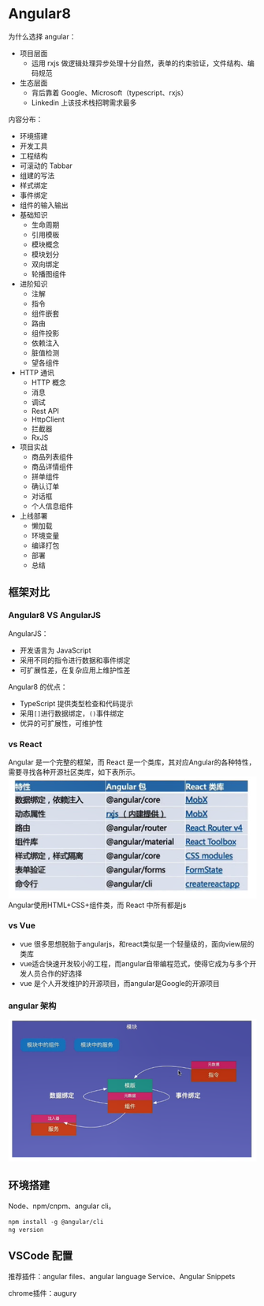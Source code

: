 # Angular8

为什么选择 angular：

- 项目层面
  - 运用 rxjs 做逻辑处理异步处理十分自然，表单的约束验证，文件结构、编码规范
- 生态层面
  - 背后靠着 Google、Microsoft（typescript、rxjs）
  - Linkedin 上该技术栈招聘需求最多

内容分布：

- 环境搭建
- 开发工具
- 工程结构
- 可滚动的 Tabbar
- 组建的写法
- 样式绑定
- 事件绑定
- 组件的输入输出
- 基础知识
  - 生命周期
  - 引用模板
  - 模块概念
  - 模块划分
  - 双向绑定
  - 轮播图组件
- 进阶知识
  - 注解
  - 指令
  - 组件嵌套
  - 路由
  - 组件投影
  - 依赖注入
  - 脏值检测
  - 望各组件
- HTTP 通讯
  - HTTP 概念
  - 消息
  - 调试
  - Rest API
  - HttpClient
  - 拦截器
  - RxJS
- 项目实战
  - 商品列表组件
  - 商品详情组件
  - 拼单组件
  - 确认订单
  - 对话框
  - 个人信息组件
- 上线部署
  - 懒加载
  - 环境变量
  - 编译打包
  - 部署
  - 总结
  
## 框架对比

### Angular8 VS AngularJS

AngularJS：

- 开发语言为 JavaScript
- 采用不同的指令进行数据和事件绑定
- 可扩展性差，在复杂应用上维护性差

Angular8 的优点：

- TypeScript 提供类型检查和代码提示
- 采用`[]`进行数据绑定，`()`事件绑定
- 优异的可扩展性，可维护性
  
### vs React

Angular 是一个完整的框架，而 React 是一个类库，其对应Angular的各种特性，需要寻找各种开源社区类库，如下表所示。
![vs React](images/vsReact.png)
Angular使用HTML+CSS+组件类，而 React 中所有都是js

### vs Vue

- vue 很多思想脱胎于angularjs，和react类似是一个轻量级的，面向view层的类库
- vue适合快速开发较小的工程，而angular自带编程范式，使得它成为与多个开发人员合作的好选择
- vue 是个人开发维护的开源项目，而angular是Google的开源项目

### angular 架构

![angular架构](images/angular架构.png)

## 环境搭建

Node、npm/cnpm、angular cli。

```shell
npm install -g @angular/cli
ng version
```

## VSCode 配置

推荐插件：angular files、angular language Service、Angular Snippets

chrome插件：augury
